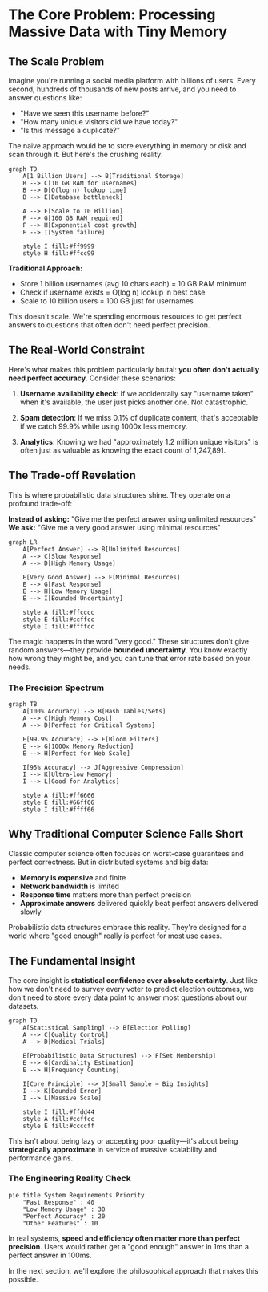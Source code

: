 # The Core Problem: Processing Massive Data with Tiny Memory

## The Scale Problem

Imagine you're running a social media platform with billions of users. Every second, hundreds of thousands of new posts arrive, and you need to answer questions like:

- "Have we seen this username before?"
- "How many unique visitors did we have today?"
- "Is this message a duplicate?"

The naive approach would be to store everything in memory or disk and scan through it. But here's the crushing reality:

```mermaid
graph TD
    A[1 Billion Users] --> B[Traditional Storage]
    B --> C[10 GB RAM for usernames]
    B --> D[O(log n) lookup time]
    B --> E[Database bottleneck]
    
    A --> F[Scale to 10 Billion]
    F --> G[100 GB RAM required]
    F --> H[Exponential cost growth]
    F --> I[System failure]
    
    style I fill:#ff9999
    style H fill:#ffcc99
```

**Traditional Approach:**
- Store 1 billion usernames (avg 10 chars each) = 10 GB RAM minimum
- Check if username exists = O(log n) lookup in best case
- Scale to 10 billion users = 100 GB just for usernames

This doesn't scale. We're spending enormous resources to get perfect answers to questions that often don't need perfect precision.

## The Real-World Constraint

Here's what makes this problem particularly brutal: **you often don't actually need perfect accuracy**. Consider these scenarios:

1. **Username availability check**: If we accidentally say "username taken" when it's available, the user just picks another one. Not catastrophic.

2. **Spam detection**: If we miss 0.1% of duplicate content, that's acceptable if we catch 99.9% while using 1000x less memory.

3. **Analytics**: Knowing we had "approximately 1.2 million unique visitors" is often just as valuable as knowing the exact count of 1,247,891.

## The Trade-off Revelation

This is where probabilistic data structures shine. They operate on a profound trade-off:

**Instead of asking:** "Give me the perfect answer using unlimited resources"  
**We ask:** "Give me a very good answer using minimal resources"

```mermaid
graph LR
    A[Perfect Answer] --> B[Unlimited Resources]
    A --> C[Slow Response]
    A --> D[High Memory Usage]
    
    E[Very Good Answer] --> F[Minimal Resources]
    E --> G[Fast Response]
    E --> H[Low Memory Usage]
    E --> I[Bounded Uncertainty]
    
    style A fill:#ffcccc
    style E fill:#ccffcc
    style I fill:#ffffcc
```

The magic happens in the word "very good." These structures don't give random answers—they provide **bounded uncertainty**. You know exactly how wrong they might be, and you can tune that error rate based on your needs.

### The Precision Spectrum

```mermaid
graph TB
    A[100% Accuracy] --> B[Hash Tables/Sets]
    A --> C[High Memory Cost]
    A --> D[Perfect for Critical Systems]
    
    E[99.9% Accuracy] --> F[Bloom Filters]
    E --> G[1000x Memory Reduction]
    E --> H[Perfect for Web Scale]
    
    I[95% Accuracy] --> J[Aggressive Compression]
    I --> K[Ultra-low Memory]
    I --> L[Good for Analytics]
    
    style A fill:#ff6666
    style E fill:#66ff66
    style I fill:#ffff66
```

## Why Traditional Computer Science Falls Short

Classic computer science often focuses on worst-case guarantees and perfect correctness. But in distributed systems and big data:

- **Memory is expensive** and finite
- **Network bandwidth** is limited
- **Response time** matters more than perfect precision
- **Approximate answers** delivered quickly beat perfect answers delivered slowly

Probabilistic data structures embrace this reality. They're designed for a world where "good enough" really is perfect for most use cases.

## The Fundamental Insight

The core insight is **statistical confidence over absolute certainty**. Just like how we don't need to survey every voter to predict election outcomes, we don't need to store every data point to answer most questions about our datasets.

```mermaid
graph TD
    A[Statistical Sampling] --> B[Election Polling]
    A --> C[Quality Control]
    A --> D[Medical Trials]
    
    E[Probabilistic Data Structures] --> F[Set Membership]
    E --> G[Cardinality Estimation]
    E --> H[Frequency Counting]
    
    I[Core Principle] --> J[Small Sample → Big Insights]
    I --> K[Bounded Error]
    I --> L[Massive Scale]
    
    style I fill:#ffdd44
    style A fill:#ccffcc
    style E fill:#ccccff
```

This isn't about being lazy or accepting poor quality—it's about being **strategically approximate** in service of massive scalability and performance gains.

### The Engineering Reality Check

```mermaid
pie title System Requirements Priority
    "Fast Response" : 40
    "Low Memory Usage" : 30
    "Perfect Accuracy" : 20
    "Other Features" : 10
```

In real systems, **speed and efficiency often matter more than perfect precision**. Users would rather get a "good enough" answer in 1ms than a perfect answer in 100ms.

In the next section, we'll explore the philosophical approach that makes this possible.